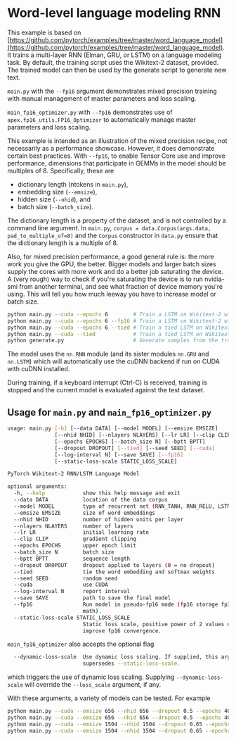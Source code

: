 # Word-level language modeling RNN

This example is based on [https://github.com/pytorch/examples/tree/master/word_language_model](https://github.com/pytorch/examples/tree/master/word_language_model).
It trains a multi-layer RNN (Elman, GRU, or LSTM) on a language modeling task.
By default, the training script uses the Wikitext-2 dataset, provided.
The trained model can then be used by the generate script to generate new text.

`main.py` with the `--fp16` argument demonstrates mixed precision training with manual management of master parameters and loss scaling.

`main_fp16_optimizer.py` with `--fp16` demonstrates use of `apex.fp16_utils.FP16_Optimizer` to automatically manage master parameters and loss scaling.

This example is intended as an illustration of the mixed precision recipe, not necessarily as a performance showcase.  However, it does demonstrate certain best practices.  With `--fp16`, to enable Tensor Core use and improve performance, dimensions that participate in GEMMs in the model should be multiples of 8.  Specifically, these are
* dictionary length (ntokens in `main.py`),
* embedding size (`--emsize`),
* hidden size (`--nhid`), and
* batch size (`--batch_size`).

The dictionary length is a property of the dataset, and is not controlled by a command line argument. In `main.py`, `corpus = data.Corpus(args.data, pad_to_multiple_of=8)` and the `Corpus` constructor in
`data.py` ensure that the dictionary length is a multiple of 8.

Also, for mixed precision performance, a good general rule is: the more work you give the GPU, the better.  Bigger models and larger batch sizes supply the cores with more work and do a better job saturating the device.  A (very rough) way to check if you're saturating the device is to run nvidia-smi from another terminal, and see what fraction of device memory you're using.  This will tell you how much leeway you have to increase model or batch size.

```bash
python main.py --cuda --epochs 6        # Train a LSTM on Wikitext-2 with CUDA
python main.py --cuda --epochs 6 --fp16 # Train a LSTM on Wikitext-2 with CUDA and mixed precision
python main.py --cuda --epochs 6 --tied # Train a tied LSTM on Wikitext-2 with CUDA
python main.py --cuda --tied            # Train a tied LSTM on Wikitext-2 with CUDA for 40 epochs
python generate.py                      # Generate samples from the trained LSTM model.
```

The model uses the `nn.RNN` module (and its sister modules `nn.GRU` and `nn.LSTM`)
which will automatically use the cuDNN backend if run on CUDA with cuDNN installed.

During training, if a keyboard interrupt (Ctrl-C) is received,
training is stopped and the current model is evaluated against the test dataset.

## Usage for `main.py` and `main_fp16_optimizer.py`

```bash
usage: main.py [-h] [--data DATA] [--model MODEL] [--emsize EMSIZE]
               [--nhid NHID] [--nlayers NLAYERS] [--lr LR] [--clip CLIP]
               [--epochs EPOCHS] [--batch_size N] [--bptt BPTT]
               [--dropout DROPOUT] [--tied] [--seed SEED] [--cuda]
               [--log-interval N] [--save SAVE] [--fp16]
               [--static-loss-scale STATIC_LOSS_SCALE]

PyTorch Wikitext-2 RNN/LSTM Language Model

optional arguments:
  -h, --help            show this help message and exit
  --data DATA           location of the data corpus
  --model MODEL         type of recurrent net (RNN_TANH, RNN_RELU, LSTM, GRU)
  --emsize EMSIZE       size of word embeddings
  --nhid NHID           number of hidden units per layer
  --nlayers NLAYERS     number of layers
  --lr LR               initial learning rate
  --clip CLIP           gradient clipping
  --epochs EPOCHS       upper epoch limit
  --batch_size N        batch size
  --bptt BPTT           sequence length
  --dropout DROPOUT     dropout applied to layers (0 = no dropout)
  --tied                tie the word embedding and softmax weights
  --seed SEED           random seed
  --cuda                use CUDA
  --log-interval N      report interval
  --save SAVE           path to save the final model
  --fp16                Run model in pseudo-fp16 mode (fp16 storage fp32
                        math).
  --static-loss-scale STATIC_LOSS_SCALE
                        Static loss scale, positive power of 2 values can
                        improve fp16 convergence.

```

`main_fp16_optimizer` also accepts the optional flag
```bash
  --dynamic-loss-scale  Use dynamic loss scaling. If supplied, this argument
                        supersedes --static-loss-scale.
```
which triggers the use of dynamic loss scaling.  Supplying `--dynamic-loss-scale` will override the `--loss_scale` argument, if any.

With these arguments, a variety of models can be tested.  For example

```bash
python main.py --cuda --emsize 656 --nhid 656 --dropout 0.5 --epochs 40
python main.py --cuda --emsize 656 --nhid 656 --dropout 0.5 --epochs 40 --tied
python main.py --cuda --emsize 1504 --nhid 1504 --dropout 0.65 --epochs 40
python main.py --cuda --emsize 1504 --nhid 1504 --dropout 0.65 --epochs 40 --tied
```
